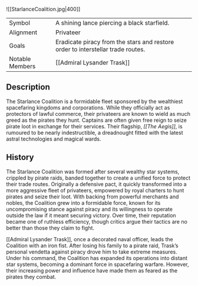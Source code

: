 ![[StarlanceCoalition.jpg|400]]

|                 |                                                                                 |
| --------------- | ------------------------------------------------------------------------------- |
| Symbol          | A shining lance piercing a black starfield.                                     |
| Alignment       | Privateer                                                                       |
| Goals           | Eradicate piracy from the stars and restore order to interstellar trade routes. |
| Notable Members | [[Admiral Lysander Trask]]                                                      |

## Description

The Starlance Coalition is a formidable fleet sponsored by the wealthiest spacefaring kingdoms and corporations. While they officially act as protectors of lawful commerce, their privateers are known to wield as much greed as the pirates they hunt. Captains are often given free reign to seize pirate loot in exchange for their services. Their flagship, _[[The Aegis]]_, is rumoured to be nearly indestructible, a dreadnought fitted with the latest astral technologies and magical wards.

## History

The Starlance Coalition was formed after several wealthy star systems, crippled by pirate raids, banded together to create a unified force to protect their trade routes. Originally a defensive pact, it quickly transformed into a more aggressive fleet of privateers, empowered by royal charters to hunt pirates and seize their loot. With backing from powerful merchants and nobles, the Coalition grew into a formidable force, known for its uncompromising stance against piracy and its willingness to operate outside the law if it meant securing victory. Over time, their reputation became one of ruthless efficiency, though critics argue their tactics are no better than those they claim to fight.

[[Admiral Lysander Trask]], once a decorated naval officer, leads the Coalition with an iron fist. After losing his family to a pirate raid, Trask’s personal vendetta against piracy drove him to take extreme measures. Under his command, the Coalition has expanded its operations into distant star systems, becoming a dominant force in spacefaring warfare. However, their increasing power and influence have made them as feared as the pirates they combat.
